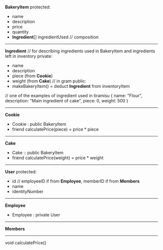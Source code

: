 **BakeryItem**
protected:
- name
- description
- price
- quantity
- **Ingredient**[] ingredientUsed // composition

---

**Ingredient** // for describing ingredients used in BakeryItem and ingredients left in inventory
private:
- name
- description
- piece (from **Cookie**)
- weight (from **Cake**) // in gram
public:
- makeBakeryItem()
  = deduct **Ingredient** from inventoryItem

// one of the examples of ingredient used in tiramisu
{
  name: "Flour",
  description: "Main ingredient of cake",
  piece: 0,
  weight: 500
}

---

**Cookie**
- Cookie : public BakeryItem
- friend calculatePrice(piece)
  = price * piece

---

**Cake**
- Cake :: public BakeryItem
- friend calculatePrice(weight)
  = price * weight

---

**User**
protected:
- id // employeeID if from **Employee**, memberID if from **Members**
- name
- identityNumber

---

**Employee**
- Employee : private User

---

**Members**

---

void calculatePrice()